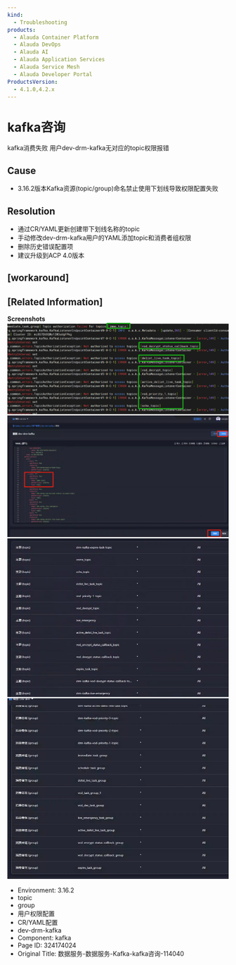 ```yaml
---
kind:
  - Troubleshooting
products:
  - Alauda Container Platform
  - Alauda DevOps
  - Alauda AI
  - Alauda Application Services
  - Alauda Service Mesh
  - Alauda Developer Portal
ProductsVersion:
  - 4.1.0,4.2.x
---
```

<!-- A type of document that involves encountering a fault, diagnosing it, performing root cause analysis, and providing solutions. -->

# kafka咨询

kafka消费失败 用户dev-drm-kafka无对应的topic权限报错

## Cause
- 3.16.2版本Kafka资源(topic/group)命名禁止使用下划线导致权限配置失败

## Resolution
- 通过CR/YAML更新创建带下划线名称的topic
- 手动修改dev-drm-kafka用户的YAML添加topic和消费者组权限
- 删除历史错误配置项
- 建议升级到ACP 4.0版本

## [workaround]

## [Related Information]
**Screenshots**
![](assets/shu-ju-fu-wu-shu-ju-fu-wu-kafka-kafkazi-xun-114040/mceclip0_1753789102888_7fgtk.png)
![](assets/shu-ju-fu-wu-shu-ju-fu-wu-kafka-kafkazi-xun-114040/mceclip1_1753789148756_mcdak.png)
![](assets/shu-ju-fu-wu-shu-ju-fu-wu-kafka-kafkazi-xun-114040/mceclip0_1753867754945_dj7fg.png)
![](assets/shu-ju-fu-wu-shu-ju-fu-wu-kafka-kafkazi-xun-114040/mceclip1_1753867832768_t34ea.png)
- Environment: 3.16.2
- topic
- group
- 用户权限配置
- CR/YAML配置
- dev-drm-kafka
- Component: kafka
- Page ID: 324174024
- Original Title: 数据服务-数据服务-Kafka-kafka咨询-114040

